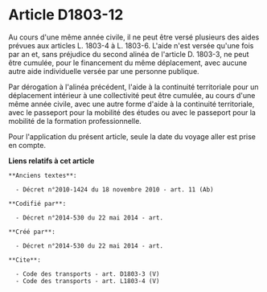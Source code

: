 # Article D1803-12

Au cours d'une même année civile, il ne peut être versé plusieurs des aides prévues aux articles L. 1803-4 à L. 1803-6.
L'aide n'est versée qu'une fois par an et, sans préjudice du second alinéa de l'article D. 1803-3, ne peut être cumulée, pour
le financement du même déplacement, avec aucune autre aide individuelle versée par une personne publique. 

Par dérogation à l'alinéa précédent, l'aide à la continuité territoriale pour un déplacement intérieur à une collectivité
peut être cumulée, au cours d'une même année civile, avec une autre forme d'aide à la continuité territoriale, avec le
passeport pour la mobilité des études ou avec le passeport pour la mobilité de la formation professionnelle. 

Pour l'application du présent article, seule la date du voyage aller est prise en compte.

**Liens relatifs à cet article**

	**Anciens textes**:

	  - Décret n°2010-1424 du 18 novembre 2010 - art. 11 (Ab)

	**Codifié par**:

	  - Décret n°2014-530 du 22 mai 2014 - art.

	**Créé par**:

	  - Décret n°2014-530 du 22 mai 2014 - art.

	**Cite**:

	  - Code des transports - art. D1803-3 (V)
	  - Code des transports - art. L1803-4 (V)
